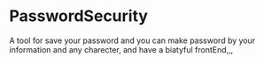 # PasswordSecurity
A tool for save your password and you can make password by your information and any charecter, and have a biatyful frontEnd,,,
